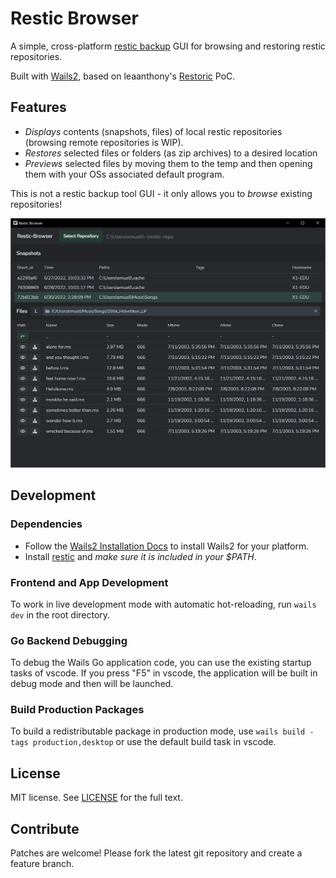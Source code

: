 # Restic Browser

A simple, cross-platform [restic backup](https://github.com/restic/restic) GUI for browsing and restoring restic repositories. 

Built with [Wails2](https://wails.io), based on leaanthony's [Restoric](https://github.com/leaanthony/restoric) PoC. 


## Features

* *Displays* contents (snapshots, files) of local restic repositories (browsing remote repositories is WIP).
* *Restores* selected files or folders (as zip archives) to a desired location 
* *Previews* selected files by moving them to the temp and then opening them with your OSs associated default program.

This is not a restic backup tool GUI - it only allows you to *browse* existing repositories!  

![Screenshot](./screenshot.png "Restic Browser")


## Development

### Dependencies

* Follow the [Wails2 Installation Docs](https://wails.io/docs/gettingstarted/installation) to install Wails2 for your platform.
* Install [restic](https://github.com/restic/restic/releases/) and *make sure it is included in your $PATH*. 

### Frontend and App Development

To work in live development mode with automatic hot-reloading, run `wails dev` in the root directory. 

### Go Backend Debugging

To debug the Wails Go application code, you can use the existing startup tasks of vscode. If you press "F5" in vscode, the application will be built in debug mode and then will be launched.   

### Build Production Packages

To build a redistributable package in production mode, use `wails build -tags production,desktop` or use the default build task in vscode.


## License

MIT license. See [LICENSE](./LICENSE) for the full text.


## Contribute

Patches are welcome! Please fork the latest git repository and create a feature branch. 
